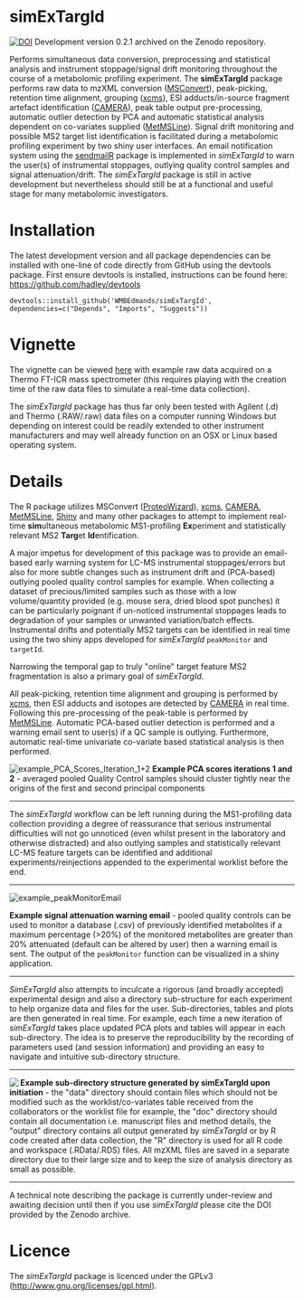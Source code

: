 simExTargId 
===========
[![DOI](https://zenodo.org/badge/DOI/10.5281/zenodo.806838.svg)](https://doi.org/10.5281/zenodo.806838) Development version 0.2.1 archived on the Zenodo repository. 

Performs simultaneous data conversion, preprocessing and statistical analysis and instrument stoppage/signal drift monitoring throughout the course of a metabolomic profiling experiment. The **simExTargId** package performs raw data to mzXML conversion ([MSConvert](http://proteowizard.sourceforge.net/)), peak-picking, retention time alignment, grouping ([xcms](https://bioconductor.org/packages/release/bioc/html/xcms.html)), ESI adducts/in-source fragment artefact identification ([CAMERA](https://bioconductor.org/packages/release/bioc/html/CAMERA.html)), peak table output pre-processing, automatic outlier detection by PCA and automatic  statistical analysis dependent on co-variates supplied ([MetMSLine](https://github.com/WMBEdmands/MetMSLine)). Signal drift monitoring and possible MS2 target list identification is facilitated during a metabolomic profiling experiment by two shiny user interfaces. An email notification system using the [sendmailR](https://cran.r-project.org/web/packages/sendmailR/index.html)
package is implemented in *simExTargId* to warn the user(s) of instrumental stoppages, outlying quality control samples and signal attenuation/drift. The *simExTargId* package is still in active development but nevertheless should still be at a functional and useful stage for many metabolomic investigators.

Installation
===============
The latest development version and all package dependencies can be installed with one-line of code directly from GitHub using the devtools package. First ensure devtools is installed, instructions can be found here: https://github.com/hadley/devtools
```{r}
devtools::install_github('WMBEdmands/simExTargId', dependencies=c("Depends", "Imports", "Suggests"))
```

Vignette
========
The vignette can be viewed [here](http://bit.ly/2rUQSAk) with example raw data acquired on a Thermo FT-ICR mass spectrometer (this requires playing with the creation time of the raw data files to simulate a real-time data collection).

The *simExTargId* package has thus far only been tested with Agilent (.d) and Thermo (.RAW/.raw) data files on a computer running Windows but depending on interest could be readily extended to other instrument manufacturers and may well already function on an OSX or Linux based operating system.

Details 
=======
The R package utilizes MSConvert ([ProteoWizard](http://proteowizard.sourceforge.net/)), [xcms](https://bioconductor.org/packages/release/bioc/html/xcms.html), [CAMERA](https://bioconductor.org/packages/release/bioc/html/CAMERA.html), [MetMSLine](https://github.com/WMBEdmands/MetMSLine), [Shiny](https://shiny.rstudio.com/) and many other packages to attempt to implement real-time **sim**ultaneous metabolomic MS1-profiling **Ex**periment and statistically relevant MS2 **Targ**et **Id**entification.

A major impetus for development of this package was to provide an email-based early warning system for LC-MS instrumental stoppages/errors but also for more subtle changes such as instrument drift and (PCA-based) outlying pooled quality control samples for example. When collecting a dataset of precious/limited samples such as those with a low volume/quantity provided (e.g. mouse sera, dried blood spot punches) it can be particularly poignant if un-noticed instrumental stoppages leads to degradation of your samples or unwanted variation/batch effects.
Instrumental drifts and potentially MS2 targets can be identified in real time using the two shiny apps developed for *simExTargId* `peakMonitor` and `targetId`.

Narrowing the temporal gap to truly "online" target feature MS2 fragmentation is also a primary goal of *simExTargId*. 

All peak-picking, retention time alignment and grouping is performed by [xcms](https://bioconductor.org/packages/release/bioc/html/xcms.html), then ESI adducts and isotopes are detected by [CAMERA](https://bioconductor.org/packages/release/bioc/html/CAMERA.html) in real time. Following this pre-processing of the peak-table is performed by [MetMSLine](https://github.com/WMBEdmands/MetMSLine). Automatic PCA-based outlier detection is performed and a warning email sent to user(s) if a QC sample is outlying. Furthermore, automatic real-time univariate co-variate based statistical analysis is then performed. 

![example_PCA_Scores_Iteration_1+2](https://github.com/WMBEdmands/simExTargId/blob/master/inst/extdata/pcaOutId_scores_iter1_2.png)
**Example PCA scores iterations 1 and 2** - averaged pooled Quality Control samples should cluster tightly near the origins of the first and second principal components

******
The *simExTargId* workflow can be left running during the MS1-profiling data collection providing a degree of reassurance that serious instrumental difficulties will not go unnoticed (even whilst present in the laboratory and otherwise distracted) and also outlying samples and statistically relevant LC-MS feature targets can be identified and additional experiments/reinjections appended to the experimental worklist before the end.
******

![example_peakMonitorEmail](https://github.com/WMBEdmands/simExTargId/blob/master/inst/extdata/examplePeakMonitorEmail.PNG)

**Example signal attenuation warning email** - pooled quality controls can be used to monitor a database (.csv) of previously identified metabolites if a maximum percentage (>20%) of the monitored metabolites are greater than 20% attenuated (default can be altered by user) then a warning email is sent. The output of the `peakMonitor` function can be visualized in a shiny application.

******
*SimExTargId* also attempts to inculcate a rigorous (and broadly accepted) experimental design and also a directory sub-structure for each experiment to help organize data and files for the user. Sub-directories, tables and plots are then generated in real time. For example, each time a new iteration of *simExTargId* takes place updated PCA plots and tables will appear in each sub-directory. The idea is to preserve the reproducibility by the recording of parameters used (and session information) and providing an easy to navigate and intuitive sub-directory structure.
******

<img align="left" src="https://github.com/WMBEdmands/simExTargId/blob/master/inst/extdata/subdirStr_example.PNG">

**Example sub-directory structure generated by simExTargId upon initiation** - the "data" directory should contain files which should not be modified such as the worklist/co-variates table received from the collaborators or the worklist file for example, the "doc" directory should contain all documentation i.e. manuscript files and method details, the "output" directory contains all output generated by *simExTargId* or by R code created after data collection, the "R" directory is used for all R code and workspace (.RData/.RDS) files. All mzXML files are saved in a separate directory due to their large size and to keep the size of analysis directory as small as possible.
******
A technical note describing the package is currently under-review and awaiting decision until then if you use *simExTargId* please cite the DOI provided by the Zenodo archive.

Licence
=============
The *simExTargId* package is licenced under the GPLv3 (http://www.gnu.org/licenses/gpl.html).

 
